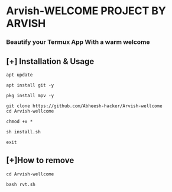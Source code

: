 # Arvish-WELCOME PROJECT BY ARVISH 
### Beautify your Termux App With a warm welcome

## [+] Installation & Usage
```
apt update

apt install git -y

pkg install mpv -y

git clone https://github.com/Abheesh-hacker/Arvish-wellcome
cd Arvish-wellcome

chmod +x *

sh install.sh

exit
```

## [+]How to remove 
```
cd Arvish-wellcome

bash rvt.sh
```
<p align="center">


